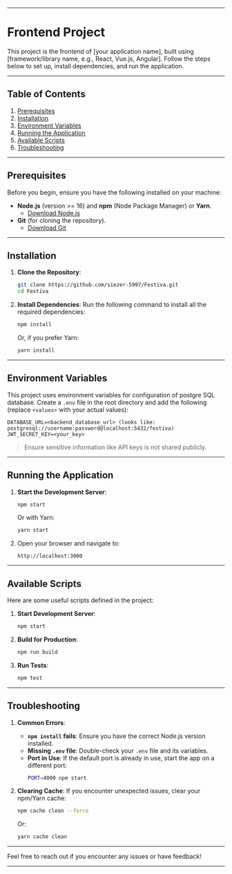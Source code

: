 
---

# **Frontend Project**

This project is the frontend of [your application name], built using [framework/library name, e.g., React, Vue.js, Angular]. Follow the steps below to set up, install dependencies, and run the application.

---

## **Table of Contents**
1. [Prerequisites](#prerequisites)
2. [Installation](#installation)
3. [Environment Variables](#environment-variables)
4. [Running the Application](#running-the-application)
5. [Available Scripts](#available-scripts)
6. [Troubleshooting](#troubleshooting)

---

## **Prerequisites**
Before you begin, ensure you have the following installed on your machine:
- **Node.js** (version >= 16) and **npm** (Node Package Manager) or **Yarn**.
  - [Download Node.js](https://nodejs.org/)
- **Git** (for cloning the repository).
  - [Download Git](https://git-scm.com/)

---

## **Installation**

1. **Clone the Repository**:
   ```bash
   git clone https://github.com/siezer-5997/Festiva.git
   cd Festiva
   ```

2. **Install Dependencies**:
   Run the following command to install all the required dependencies:
   ```bash
   npm install
   ```
   Or, if you prefer Yarn:
   ```bash
   yarn install
   ```

---

## **Environment Variables**
This project uses environment variables for configuration of postgre SQL database. Create a `.env` file in the root directory and add the following (replace `<values>` with your actual values):

```plaintext
DATABASE_URL=<backend_database_url> (looks like: postgresql://username:password@localhost:5432/festiva)
JWT_SECRET_KEY=<your_key>
```

> Ensure sensitive information like API keys is not shared publicly.

---

## **Running the Application**

1. **Start the Development Server**:
   ```bash
   npm start
   ```
   Or with Yarn:
   ```bash
   yarn start
   ```

2. Open your browser and navigate to:
   ```
   http://localhost:3000
   ```

---

## **Available Scripts**

Here are some useful scripts defined in the project:

1. **Start Development Server**:
   ```bash
   npm start
   ```
2. **Build for Production**:
   ```bash
   npm run build
   ```
3. **Run Tests**:
   ```bash
   npm test
   ```

---

## **Troubleshooting**

1. **Common Errors**:
   - **`npm install` fails**: Ensure you have the correct Node.js version installed.
   - **Missing `.env` file**: Double-check your `.env` file and its variables.
   - **Port in Use**: If the default port is already in use, start the app on a different port:
     ```bash
     PORT=4000 npm start
     ```

2. **Clearing Cache**:
   If you encounter unexpected issues, clear your npm/Yarn cache:
   ```bash
   npm cache clean --force
   ```
   Or:
   ```bash
   yarn cache clean
   ```

---

Feel free to reach out if you encounter any issues or have feedback!

--- 
